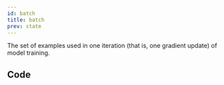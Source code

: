 ```yaml
---
id: batch
title: batch
prev: state
---
```


The set of examples used in one iteration (that is, one gradient update) of model training.

## Code
